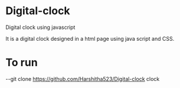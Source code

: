 # Digital-clock
Digital clock using javascript

It is a digital clock designed in a html page using java script and CSS.

# To run
--git clone https://github.com/Harshitha523/Digital-clock clock
